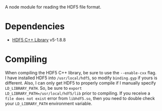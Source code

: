 A node module for reading the HDF5 file format.

# Dependencies

+ [HDF5 C++ Library](http://www.hdfgroup.org/downloads/index.html) v5-1.8.8

# Compiling

When compiling the HDF5 C++ library, be sure to use the `--enable-cxx` flag. I have installed HDF5 into `/usr/local/hdf5`, so modify `binding.gyp` if yours is different. Also, I can only get HDF5 to properly compile if I manually specify `LD_LIBRARY_PATH`. So, be sure to `export LD_LIBRARY_PATH=/usr/local/hdf5/lib` prior to compiling. If you receive a `file does not exist` error from `libhdf5.so`, then you need to double check your `LD_LIBRARY_PATH` environment variable.
